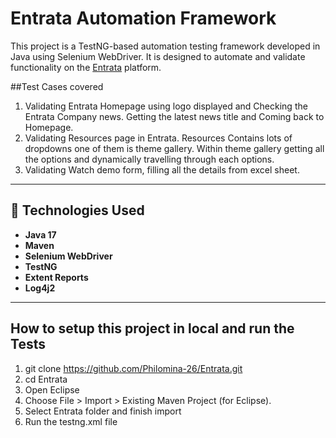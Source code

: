 # Entrata Automation Framework

This project is a TestNG-based automation testing framework developed in Java using Selenium WebDriver. It is designed to automate and validate functionality on the [Entrata](https://www.entrata.com/) platform.

##Test Cases covered
1. Validating Entrata Homepage using logo displayed and Checking the Entrata Company news. Getting the latest news title and Coming back to Homepage.
2. Validating Resources page in Entrata. Resources Contains lots of dropdowns one of them is theme gallery. Within theme gallery getting all the options and dynamically travelling through each options.
3. Validating Watch demo form, filling all the details from excel sheet.
---

## 🔧 Technologies Used

- **Java 17**
- **Maven**
- **Selenium WebDriver**
- **TestNG**
- **Extent Reports**
- **Log4j2**

---

## How to setup this project in local and run the Tests
1. git clone https://github.com/Philomina-26/Entrata.git
2. cd Entrata
3. Open Eclipse
4. Choose File > Import > Existing Maven Project (for Eclipse).
5. Select Entrata folder and finish import
6. Run the testng.xml file

